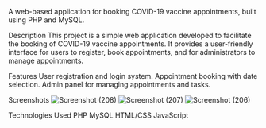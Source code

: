 A web-based application for booking COVID-19 vaccine appointments, built using PHP and MySQL.

Description
This project is a simple web application developed to facilitate the booking of COVID-19 vaccine appointments. It provides a user-friendly interface for users to register, book appointments, and for administrators to manage appointments.

Features
User registration and login system.
Appointment booking with date selection.
Admin panel for managing appointments and tasks.

Screenshots
![Screenshot (208)](https://github.com/heysreas/Covid-19-Vaccine-Booking-System/assets/66879814/d3adadaf-4288-4a5b-83c0-8243ab2048a1)
![Screenshot (207)](https://github.com/heysreas/Covid-19-Vaccine-Booking-System/assets/66879814/7a5013b0-3ca3-4a77-90d5-a183e0208262)
![Screenshot (206)](https://github.com/heysreas/Covid-19-Vaccine-Booking-System/assets/66879814/6ff118f6-2c40-4b55-a8f3-cd7805956572)

Technologies Used
PHP
MySQL
HTML/CSS
JavaScript
